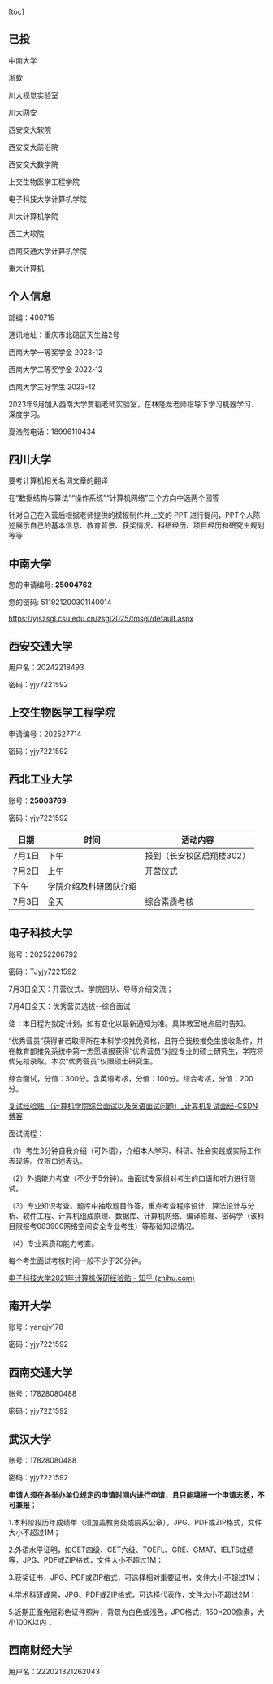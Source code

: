 [toc]

## 已投

中南大学

浙软

川大视觉实验室

川大网安

西安交大软院

西安交大前沿院

西安交大数学院

上交生物医学工程学院

电子科技大学计算机学院

川大计算机学院

西工大软院

西南交通大学计算机学院

重大计算机





## 个人信息

邮编：400715

通讯地址：重庆市北碚区天生路2号

 



西南大学一等奖学金 2023-12

西南大学二等奖学金 2022-12

西南大学三好学生 2023-12



2023年9月加入西南大学贾韬老师实验室，在林隆龙老师指导下学习机器学习、深度学习。



夏浩然电话：18996110434

## 四川大学

要考计算机相关名词文章的翻译

在“数据结构与算法”“操作系统”“计算机网络”三个方向中选两个回答

针对自己在入营后根据老师提供的模板制作并上交的 PPT 进行提问，PPT个人陈述展示自己的基本信息、教育背景、获奖情况、科研经历、项目经历和研究生规划等等

## 中南大学

您的申请编号: **25004762**

您的密码: 511921200301140014

https://yjszsgl.csu.edu.cn/zsgl2025/tmsgl/default.aspx

## 西安交通大学

用户名：20242218493

密码：yjy7221592



## 上交生物医学工程学院

申请编号：202527714

密码：yjy7221592

## 西北工业大学

账号：**25003769**

密码：yjy7221592



| **日期** | **时间**               | **活动内容**              |
| -------- | ---------------------- | ------------------------- |
| 7月1日   | 下午                   | 报到（长安校区启翔楼302） |
| 7月2日   | 上午                   | 开营仪式                  |
| 下午     | 学院介绍及科研团队介绍 |                           |
| 7月3日   | 全天                   | 综合素质考核              |



## 电子科技大学

账号：20252206792

密码：TJyjy7221592

7月3日全天：开营仪式、学院团队、导师介绍交流；

7月4日全天：优秀营员选拔--综合面试

注：本日程为拟定计划，如有变化以最新通知为准。具体教室地点届时告知。

“优秀营员”获得者若取得所在本科学校推免资格，且符合我校推免生接收条件，并在教育部推免系统中第一志愿填报获得“优秀营员”对应专业的硕士研究生，学院将优先拟录取。本次“优秀营员”仅限硕士研究生。

综合面试，分值：300分。含英语考核，分值：100分。综合考核，分值：200分。



[复试经验贴 （计算机学院综合面试以及英语面试问题）_计算机复试面经-CSDN博客](https://blog.csdn.net/qq_40142391/article/details/115365283)



面试流程：

（1）考生3分钟自我介绍（可外语），介绍本人学习、科研、社会实践或实际工作表现等。仅限口述表达。

（2）外语能力考查（不少于5分钟）。由面试专家组对考生的口语和听力进行测试。

（3）专业知识考查。题库中抽取题目作答，重点考查程序设计、算法设计与分析、软件工程、计算机组成原理、数据库、计算机网络、编译原理、密码学（该科目限报考083900网络空间安全专业考生）等基础知识情况。

（4）专业素质和能力考查。

每个考生面试考核时间一般不少于20分钟。



[电子科技大学2021年计算机保研经验贴 - 知乎 (zhihu.com)](https://zhuanlan.zhihu.com/p/440421032)



## 南开大学

账号：yangjy178

密码：yjy7221592

## 西南交通大学

账号：17828080488

密码：yjy7221592

## 武汉大学

账号：17828080488

密码：yjy7221592

**申请人须在各举办单位规定的申请时间内进行申请，且只能填报一个申请志愿，不可兼报**；

1.本科阶段历年成绩单（须加盖教务处或院系公章），JPG、PDF或ZIP格式，文件大小不超过1M；

2.外语水平证明，如CET四级、CET六级、TOEFL、GRE、GMAT、IELTS成绩等，JPG、PDF或ZIP格式，文件大小不超过1M；

3.获奖证书，JPG、PDF或ZIP格式，可选择相对重要证书，文件大小不超过1M；

4.学术科研成果，JPG、PDF或ZIP格式，可选择代表作，文件大小不超过2M；

5.近期正面免冠彩色证件照片，背景为白色或浅色，JPG格式，150×200像素，大小100K以内；

## 西南财经大学

用户名：222021321262043

